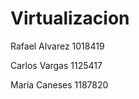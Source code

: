 # Virtualizacion
Rafael Alvarez 1018419 </br>

Carlos Vargas  1125417 </br> 

María Caneses  1187820 </br> 

